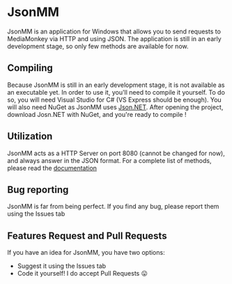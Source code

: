 JsonMM
======
JsonMM is an application for Windows that allows you to send requests to MediaMonkey via HTTP and using JSON.
The application is still in an early development stage, so only few methods are available for now.

## Compiling ##

Because JsonMM is still in an early development stage, it is not available as an executable yet. In order to use it, you'll need to compile it yourself.
To do so, you will need Visual Studio for C# (VS Express should be enough). You will also need NuGet as JsonMM uses [Json.NET](http://json.codeplex.com/). After opening the project, download Josn.NET with NuGet, and you're ready to compile !

## Utilization ##

JsonMM acts as a HTTP Server on port 8080 (cannot be changed for now), and always answer in the JSON format.
For a complete list of methods, please read the [documentation](doc/index.md)

## Bug reporting ##

JsonMM is far from being perfect. If you find any bug, please report them using the Issues tab

## Features Request and Pull Requests ##

If you have an idea for JsonMM, you have two options:

- Suggest it using the Issues tab
- Code it yourself! I do accept Pull Requests :stuck_out_tongue:

